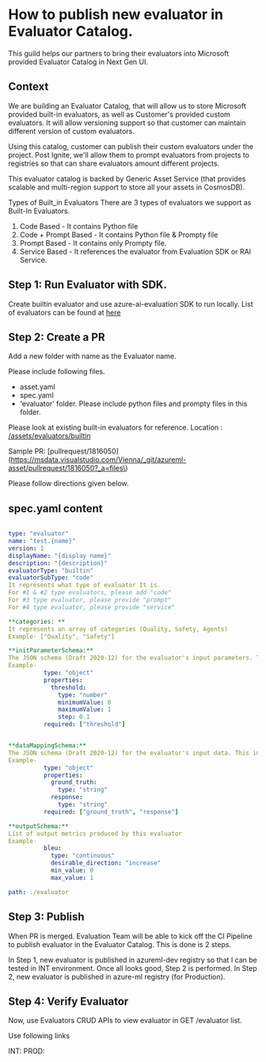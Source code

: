 
# How to publish new evaluator in Evaluator Catalog.

This guild helps our partners to bring their evaluators into Microsoft provided Evaluator Catalog in Next Gen UI. 

## Context

We are building an Evaluator Catalog, that will allow us to store Microsoft provided built-in evaluators, as well as Customer's provided custom evaluators. It will allow versioning support so that customer can maintain different version of custom evaluators.

Using this catalog, customer can publish their custom evaluators under the project. Post Ignite, we'll allow them to prompt evaluators from projects to registries so that can share evaluators amount different projects.

This evaluator catalog is backed by Generic Asset Service (that provides scalable and multi-region support to store all your assets in CosmosDB).

Types of Built_in Evaluators
There are 3 types of evaluators we support as Built-In Evaluators.

1. Code Based - It contains Python file
2. Code + Prompt Based - It contains Python file & Prompty file
3. Prompt Based - It contains only Prompty file.
4. Service Based - It references the evaluator from Evaluation SDK or RAI Service.

## Step 1: Run Evaluator with SDK.

Create builtin evaluator and use azure-ai-evaluation SDK to run locally. 
List of evaluators can be found at [here](https://github.com/Azure/azure-sdk-for-python/tree/main/sdk/evaluation/azure-ai-evaluation/azure/ai/evaluation/_evaluators)

## Step 2: Create a PR 
Add a new folder with name as the Evaluator name. 

Please include following files. 

* asset.yaml
* spec.yaml
* 'evaluator' folder. Please include python files and prompty files in this folder.

Please look at existing built-in evaluators for reference. 
Location : [/assets/evaluators/builtin](https://msdata.visualstudio.com/Vienna/_git/azureml-asset?path=/assets/evaluators/builtin)

Sample PR: [pullrequest/1816050](https://msdata.visualstudio.com/Vienna/_git/azureml-asset/pullrequest/1816050?_a=files\)

Please follow directions given below. 

## spec.yaml content

```yml

type: "evaluator"
name: "test.{name}"
version: 1
displayName: "{display name}"
description: "{description}"
evaluatorType: "builtin"
evaluatorSubType: "code"
It represents what type of evaluator It is. 
For #1 & #2 type evaluators, please add "code"
For #3 type evaluator, please provide "prompt"
For #4 type evaluator, please provide "service"

**categories: **
It represents an array of categories (Quality, Safety, Agents)
Example- ["Quality", "Safety"]

**initParameterSchema:**
The JSON schema (Draft 2020-12) for the evaluator's input parameters. This includes parameters like type, properties, required.
Example-
          type: "object"
          properties:
            threshold:
              type: "number"
              minimumValue: 0
              maximumValue: 1
              step: 0.1
          required: ["threshold"]


**dataMappingSchema:**
The JSON schema (Draft 2020-12) for the evaluator's input data. This includes parameters like type, properties, required.
Example-
          type: "object"
          properties:
            ground_truth:
              type: "string"
            response:
              type: "string"
          required: ["ground_truth", "response"]

**outputSchema:**
List of output metrics produced by this evaluator
Example-
          bleu:
            type: "continuous"
            desirable_direction: "increase"
            min_value: 0
            max_value: 1

path: ./evaluator
```

## Step 3: Publish
When PR is merged. Evaluation Team will be able to kick off the CI Pipeline to publish evaluator in the Evaluator Catalog. 
This is done is 2 steps. 

In Step 1, new evaluator is published in azureml-dev registry so that I can be tested in INT environment. Once all looks good, Step 2 is performed.
In Step 2, new evaluator is published in azure-ml registry (for Production).


## Step 4: Verify Evaluator
Now, use Evaluators CRUD APIs to view evaluator in GET /evaluator list. 

Use following links

INT: 
PROD: 